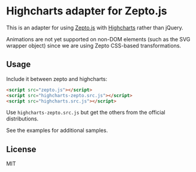 # Highcharts adapter for Zepto.js

This is an adapter for using [Zepto.js](http://zeptojs.com) with [Highcharts](http://www.highcharts.com/) rather than jQuery.

Animations are not yet supported on non-DOM elements (such as the SVG wrapper object) since we are using Zepto CSS-based transformations.

## Usage

Include it between zepto and highcharts:

```html
<script src="zepto.js"></script>
<script src="highcharts-zepto.src.js"></script>
<script src="highcharts.src.js"></script>
```

Use `highcharts-zepto.src.js` but get the others from the official distributions.

See the examples for additional samples.

## License

MIT
